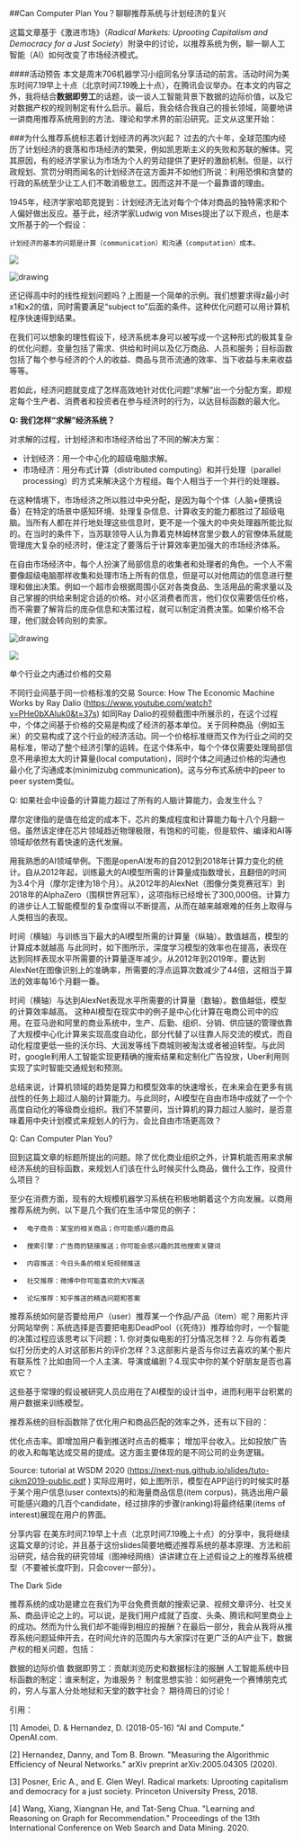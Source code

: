 ##Can Computer Plan You？聊聊推荐系统与计划经济的复兴

这篇文章基于《激进市场》（*Radical Markets: Uprooting Capitalism and Democracy for a Just Society*）附录中的讨论，以推荐系统为例，聊一聊人工智能（AI）如何改变了市场经济模式。

####活动预告
本文是周末706机器学习小组同名分享活动的前言。活动时间为美东时间7.19早上十点（北京时间7.19晚上十点），在腾讯会议举办。在本文的内容之外，我将结合**数据即劳工**的话题，谈一谈人工智能背景下数据的边际价值，以及它对数据产权的规则制定有什么启示。最后，我会结合我自己的擅长领域，简要地讲一讲商用推荐系统用到的方法、理论和学术界的前沿研究。正文从这里开始：

###为什么推荐系统标志着计划经济的再次兴起？
过去的六十年，全球范围内经历了计划经济的衰落和市场经济的繁荣，例如凯恩斯主义的失败和苏联的解体。究其原因，有的经济学家认为市场为个人的劳动提供了更好的激励机制。但是，以行政规划、赏罚分明而闻名的计划经济在这方面并不如他们所说：利用恐惧和贪婪的行政的系统至少让工人们不敢消极怠工。因而这并不是一个最靠谱的理由。

1945年，经济学家哈耶克提到：计划经济无法对每个个体对商品的独特需求和个人偏好做出反应。基于此，经济学家Ludwig von Mises提出了以下观点，也是本文所基于的一个假设：
```
计划经济的基本的问题是计算（communication）和沟通（computation）成本。
```

![](images/Picture1.png)

<img src="images/Picture1.png" alt="drawing" >

还记得高中时的线性规划问题吗？上图是一个简单的示例。我们想要求得z最小时x1和x2的值，同时需要满足“subject to”后面的条件。这种优化问题可以用计算机程序快速得到结果。

在我们可以想象的理性假设下，经济系统本身可以被写成一个这种形式的极其复杂的优化问题，变量包括了需求、供给和时间以及亿万商品、人员和服务；目标函数包括了每个参与经济的个人的收益、商品与货币流通的效率、当下收益与未来收益等等。

若如此，经济问题就变成了怎样高效地针对优化问题“求解“出一个分配方案，即规定每个生产者、消费者和投资者在参与经济时的行为，以达目标函数的最大化。

**Q: 我们怎样“求解”经济系统？**

对求解的过程，计划经济和市场经济给出了不同的解决方案：

- 计划经济：用一个中心化的超级电脑求解。
- 市场经济：用分布式计算（distributed computing）和并行处理（parallel processing）的方式来解决这个方程组。每个人相当于一个并行的处理器。

在这种情境下，市场经济之所以胜过中央分配，是因为每个个体（人脑+便携设备）在特定的场景中感知环境、处理复杂信息、计算收支的能力都胜过了超级电脑。当所有人都在并行地处理这些信息时，更不是一个强大的中央处理器所能比拟的。在当时的条件下，当苏联领导人认为靠着克林姆林宫里少数人的官僚体系就能管理庞大复杂的经济时，便注定了要落后于计算效率更加强大的市场经济体系。

在自由市场经济中，每个人扮演了局部信息的收集者和处理者的角色。一个人不需要像超级电脑那样收集和处理市场上所有的信息，但是可以对他周边的信息进行整理和做出决策。例如一个超市会根据周围小区对各类食品、生活用品的需求量以及自己掌握的供给来制定合适的价格。对小区消费者而言，他们仅仅需要信任价格，而不需要了解背后的庞杂信息和决策过程，就可以制定消费决策。如果价格不合理，他们就会转向别的卖家。

<img src="images/image004.png" alt="drawing" >

![](images/image006.png)

单个行业之内通过价格的交易

不同行业间基于同一价格标准的交易 
Source: How The Economic Machine Works by Ray Dalio (https://www.youtube.com/watch?v=PHe0bXAIuk0&t=37s)
如同Ray Dalio的视频截图中所展示的，在这个过程中，个体之间基于价格的交易是构成了经济的基本单位。关于同种商品（例如玉米）的交易构成了这个行业的经济活动。同一个价格标准继而又作为行业之间的交易标准，带动了整个经济引擎的运转。在这个体系中，每个个体仅需要处理局部信息不用承担太大的计算量(local computation)，同时个体之间通过价格的沟通也最小化了沟通成本(minimizubg communication)。这与分布式系统中的peer to peer system类似。

Q: 如果社会中设备的计算能力超过了所有的人脑计算能力，会发生什么？

摩尔定律指的是值在给定的成本下，芯片的集成程度和计算能力每十八个月翻一倍。虽然该定律在芯片领域趋近物理极限，有饱和的可能，但是软件、编译和AI等领域却依然有着快速的迭代发展。

用我熟悉的AI领域举例。下图是openAI发布的自2012到2018年计算力变化的统计。自从2012年起，训练最大的AI模型所需的计算量成指数增长，且翻倍的时间为3.4个月（摩尔定律为18个月）。从2012年的AlexNet（图像分类竞赛冠军）到2018年的AlphaZero（围棋世界冠军），这项指标已经增长了300,000倍。计算力的进步让人工智能模型的复杂度得以不断提高，从而在越来越艰难的任务上取得与人类相当的表现。


时间（横轴）与训练当下最大的AI模型所需的计算量（纵轴）。数值越高，模型的计算成本就越高
与此同时，如下图所示，深度学习模型的效率也在提高，表现在达到同样表现水平所需要的计算量逐年减少。从2012年到2019年，要达到AlexNet在图像识别上的准确率，所需要的浮点运算次数减少了44倍，这相当于算法的效率每16个月翻一番。


时间（横轴）与达到AlexNet表现水平所需要的计算量（数轴）。数值越低，模型的计算效率越高。
这种AI模型在现实中的例子是中心化计算在电商公司中的应用。在亚马逊和阿里的商业系统中，生产、后勤、组织、分销、供应链的管理依靠了大规模中心化计算来实现高度自动化，部分代替了以往靠人际交流的模式，而自动化程度更低一些的沃尔玛、大润发等线下商城则被淘汰或者被迫转型。与此同时，google利用人工智能实现更精确的搜索结果和定制化广告投放，Uber利用则实现了实时智能交通规划和预测。

总结来说，计算机领域的趋势是算力和模型效率的快速增长，在未来会在更多有挑战性的任务上超过人脑的计算能力。与此同时，AI模型在自由市场中成就了一个个高度自动化的等级商业组织。我们不禁要问，当计算机的算力超过人脑时，是否意味着用中央计划模式来规划人的行为，会比自由市场更高效？

Q: Can Computer Plan You?

回到这篇文章的标题所提出的问题。除了优化商业组织之外，计算机能否用来求解经济系统的目标函数，来规划人们该在什么时候买什么商品，做什么工作，投资什么项目？

至少在消费方面，现有的大规模机器学习系统在积极地朝着这个方向发展。以商用推荐系统为例，以下是几个我们在生活中常见的例子：

-      电子商务：某宝的相关商品；你可能感兴趣的商品

-      搜索引擎：广告商的链接推送；你可能会感兴趣的其他搜索关键词

-      内容推送：今日头条的相关短视频推送

-      社交推荐：微博中你可能喜欢的大V推送

-      论坛推荐：知乎推送的精选问题和答案

推荐系统如何是否要给用户（user）推荐某一个作品/产品（item）呢？用影片评分网站举例：系统选择是否要把电影DeadPool（《死侍》）推荐给你时，一个智能的决策过程应该思考以下问题：1. 你对类似电影的打分情况怎样？2. 与你有着类似打分历史的人对这部影片的评价怎样？3.这部影片是否与你过去喜欢的某个影片有联系性？比如由同一个人主演、导演或编剧？4.现实中你的某个好朋友是否也喜欢它？

这些基于常理的假设被研究人员应用在了AI模型的设计当中，进而利用平台积累的用户数据来训练模型。

推荐系统的目标函数除了优化用户和商品匹配的效率之外，还有以下目的：

优化点击率。即增加用户看到推送时点击的概率；
增加平台收入。比如投放广告的收入和每笔达成交易的提成。这方面主要体现的是不同公司的业务逻辑。

Source: tutorial at WSDM 2020 (https://next-nus.github.io/slides/tuto-cikm2019-public.pdf )
实际应用时，如上图所示，模型在APP运行的时候实时基于某个用户信息(user contexts)的和海量商品信息(item corpus)，挑选出用户最可能感兴趣的几百个candidate，经过排序的步骤(ranking)将最终结果(items of interest)展现在用户的界面。

分享内容
在美东时间7.19早上十点（北京时间7.19晚上十点）的分享中，我将继续这篇文章的讨论，并且基于这份slides简要地概述推荐系统的基本原理、方法和前沿研究，结合我的研究领域（图神经网络）讲讲建立在上述假设之上的推荐系统模型（不要被长度吓到，只会cover一部分）。

The Dark Side

推荐系统的成功是建立在我们为平台免费贡献的搜索记录、视频文章评分、社交关系、商品评论之上的。可以说，是我们用户成就了百度、头条、腾讯和阿里商业上的成功。然而为什么我们却不能得到相应的报酬？在最后一部分，我会从我将从推荐系统问题延伸开去，在时间允许的范围内与大家探讨在更广泛的AI产业下，数据产权的相关问题，包括：

数据的边际价值
数据即劳工：贡献浏览历史和数据标注的报酬
人工智能系统中目标函数的制定：谁来制定，为谁服务？
制度思想实验：如何避免一个赛博朋克式的，穷人与富人分处地狱和天堂的数字社会？
期待周日的讨论！



引用：

[1] Amodei, D. & Hernandez, D. (2018-05-16) “AI and Compute.” OpenAI.com.

[2] Hernandez, Danny, and Tom B. Brown. "Measuring the Algorithmic Efficiency of Neural Networks." arXiv preprint arXiv:2005.04305 (2020).

[3] Posner, Eric A., and E. Glen Weyl. Radical markets: Uprooting capitalism and democracy for a just society. Princeton University Press, 2018.

[4] Wang, Xiang, Xiangnan He, and Tat-Seng Chua. "Learning and Reasoning on Graph for Recommendation." Proceedings of the 13th International Conference on Web Search and Data Mining. 2020.